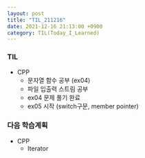 ```yaml
---
layout: post
title: "TIL_211216"
date: 2021-12-16 21:13:00 +0900
category: TIL(Today_I_Learned)
---
```


### TIL
- CPP
	- 문자열 함수 공부 (ex04)
	- 파일 입출력 스트림 공부
	- ex04 문제 풀기 완료
	- ex05 시작 (switch구문, member pointer)

### 다음 학습계획
- CPP
	- Iterator